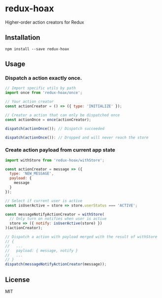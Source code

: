 # redux-hoax
Higher-order action creators for Redux


## Installation
```
npm install --save redux-hoax
```

## Usage

### Dispatch a action exactly once.

```js
// Import specific utils by path
import once from 'redux-hoax/once';

// Your action creator
const actionCreator = () => ({ type: 'INITIALIZE' });

// Creator a action that can only be dispatched once
const actionOnce = once(actionCreator);

dispatch(actionOnce()); // Dispatch succeeded

dispatch(actionOnce()): // Dropped and will never reach the store
```

### Create action payload from current app state

```js
import withStore from 'redux-hoax/withStore';

const actionCreator = message => ({
  type: 'NEW_MESSAGE',
  payload: {
    message
  }
});

// Select if current user is active
const isUserActive = store => store.userStatus === 'ACTIVE';

const messageNotifyActionCreator = withStore(
  // Only turn on notifies when user is active
  store => ({ notify: isUserActive(store) })
)(actionCreator);

// Dispatch a action with payload merged with the result of withStore
// {
//   ...
//   payload: { message, notify }
//   ...
// }
dispatch(messageNotifyActionCreator(message));
```


## License

MIT
